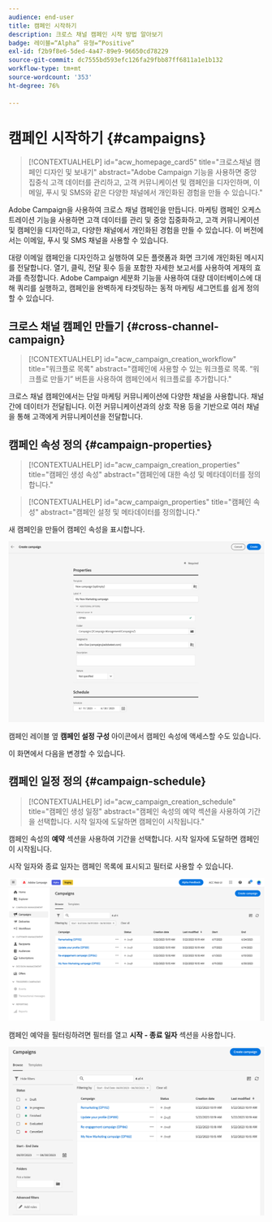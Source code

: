 ```yaml
---
audience: end-user
title: 캠페인 시작하기
description: 크로스 채널 캠페인 시작 방법 알아보기
badge: 레이블=“Alpha” 유형=“Positive”
exl-id: f2b9f8e6-5ded-4a47-89e9-96650cd78229
source-git-commit: dc7555bd593efc126fa29fbb87ff6811a1e1b132
workflow-type: tm+mt
source-wordcount: '353'
ht-degree: 76%

---
```


# 캠페인 시작하기 {#campaigns}

>[!CONTEXTUALHELP]
>id="acw_homepage_card5"
>title="크로스채널 캠페인 디자인 및 보내기"
>abstract="Adobe Campaign 기능을 사용하면 중앙 집중식 고객 데이터를 관리하고, 고객 커뮤니케이션 및 캠페인을 디자인하며, 이메일, 푸시 및 SMS와 같은 다양한 채널에서 개인화된 경험을 만들 수 있습니다."

Adobe Campaign을 사용하여 크로스 채널 캠페인을 만듭니다. 마케팅 캠페인 오케스트레이션 기능을 사용하면 고객 데이터를 관리 및 중앙 집중화하고, 고객 커뮤니케이션 및 캠페인을 디자인하고, 다양한 채널에서 개인화된 경험을 만들 수 있습니다. 이 버전에서는 이메일, 푸시 및 SMS 채널을 사용할 수 있습니다.

대량 이메일 캠페인을 디자인하고 실행하여 모든 플랫폼과 화면 크기에 개인화된 메시지를 전달합니다.
열기, 클릭, 전달 횟수 등을 포함한 자세한 보고서를 사용하여 게재의 효과를 측정합니다. Adobe Campaign 세분화 기능을 사용하여 대량 데이터베이스에 대해 쿼리를 실행하고, 캠페인을 완벽하게 타겟팅하는 동적 마케팅 세그먼트를 쉽게 정의할 수 있습니다.

## 크로스 채널 캠페인 만들기 {#cross-channel-campaign}


>[!CONTEXTUALHELP]
>id="acw_campaign_creation_workflow"
>title="워크플로 목록"
>abstract="캠페인에 사용할 수 있는 워크플로 목록. “워크플로 만들기” 버튼을 사용하여 캠페인에서 워크플로를 추가합니다."

크로스 채널 캠페인에서는 단일 마케팅 커뮤니케이션에 다양한 채널을 사용합니다. 채널 간에 데이터가 전달됩니다. 이전 커뮤니케이션과의 상호 작용 등을 기반으로 여러 채널을 통해 고객에게 커뮤니케이션을 전달합니다.

## 캠페인 속성 정의 {#campaign-properties}

>[!CONTEXTUALHELP]
>id="acw_campaign_creation_properties"
>title="캠페인 생성 속성"
>abstract="캠페인에 대한 속성 및 메타데이터를 정의합니다."

>[!CONTEXTUALHELP]
>id="acw_campaign_properties"
>title="캠페인 속성"
>abstract="캠페인 설정 및 메타데이터를 정의합니다."

새 캠페인을 만들어 캠페인 속성을 표시합니다.

![캠페인 속성 정의](assets/campaign-properties.png)

캠페인 레이블 옆 **캠페인 설정 구성** 아이콘에서 캠페인 속성에 액세스할 수도 있습니다.

이 화면에서 다음을 변경할 수 있습니다.



## 캠페인 일정 정의 {#campaign-schedule}

>[!CONTEXTUALHELP]
>id="acw_campaign_creation_schedule"
>title="캠페인 생성 일정"
>abstract="캠페인 속성의 예약 섹션을 사용하여 기간을 선택합니다. 시작 일자에 도달하면 캠페인이 시작됩니다."

캠페인 속성의 **예약** 섹션을 사용하여 기간을 선택합니다. 시작 일자에 도달하면 캠페인이 시작됩니다.

시작 일자와 종료 일자는 캠페인 목록에 표시되고 필터로 사용할 수 있습니다.

![캠페인 목록](assets/campaign-list.png)

캠페인 예약을 필터링하려면 필터를 열고 **시작 - 종료 일자** 섹션을 사용합니다.

![캠페인 목록](assets/campaign-filter-on-dates.png)

